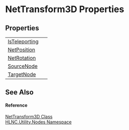 # NetTransform3D Properties




## Properties
<table>
<tr>
<td><a href="P_HLNC_Utility_Nodes_NetTransform3D_IsTeleporting">IsTeleporting</a></td>
<td> </td></tr>
<tr>
<td><a href="P_HLNC_Utility_Nodes_NetTransform3D_NetPosition">NetPosition</a></td>
<td> </td></tr>
<tr>
<td><a href="P_HLNC_Utility_Nodes_NetTransform3D_NetRotation">NetRotation</a></td>
<td> </td></tr>
<tr>
<td><a href="P_HLNC_Utility_Nodes_NetTransform3D_SourceNode">SourceNode</a></td>
<td> </td></tr>
<tr>
<td><a href="P_HLNC_Utility_Nodes_NetTransform3D_TargetNode">TargetNode</a></td>
<td> </td></tr>
</table>

## See Also


#### Reference
<a href="T_HLNC_Utility_Nodes_NetTransform3D">NetTransform3D Class</a>  
<a href="N_HLNC_Utility_Nodes">HLNC.Utility.Nodes Namespace</a>  
